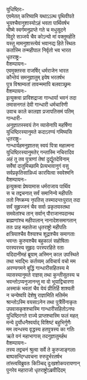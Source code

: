 युधिष्ठिरः-  
एवमेतत् करिष्यामि यथाऽऽत्थ पृथिवीपते  
भूयश्चैवानुशास्योऽहं भवता पार्थिवर्षभ  
भीष्मे स्वर्गमनुप्राप्ते गते च मधुसूदने  
विदुरे सञ्जये चैव कोऽन्यो मां वक्तुमर्हति  
यस्तु मामनुशास्त्येवं भवानद्य हिते स्थितः  
कर्तास्मि तन्महीपाल निर्वृतो भव भारत  
धृतराष्ट्रः-  
वैशम्पायनः-  
एवमुक्तस्स राजर्षिर् धर्मराजेन भारत  
कौन्तेयं समनुज्ञातुम् इयेष भरतर्षभ  
पुत्र विश्राम्यतां तावन्ममापि बलवाञ्छ्रमः  
वैशम्पायनः-  
इत्युक्त्वा प्राविशद्राजा गान्धार्या भवनं तदा  
तमासनगतं देवी गान्धारी धर्मचारिणी  
उवाच काले कालज्ञा प्रजापतिसमं पतिम्  
गान्धारी-  
अनुज्ञातस्स्वयं तेन व्यासेनापि महर्षिणा  
युधिष्ठिरस्यानुमते कदाऽरण्यं गमिष्यसि  
धृतराष्ट्रः-  
गान्धार्यहमनुज्ञातस् स्वयं पित्रा महात्मना  
युधिष्ठिरस्यानुमतेर् गन्तास्मि नचिरादिव  
अहं तु तव पुत्राणां तेषां दुर्द्यूतदेविनाम्  
सर्वेषां दातुमिच्छामि प्रेत्यभावानुगं वसु  
सर्वप्रकृतिसान्निध्यं कारयित्वा स्ववेश्मनि  
वैशम्पायनः-  
इत्युक्त्वा प्रेषयामास धर्मराजाय पार्थिव  
स च तद्वचनात् सर्वं समानिन्ये महीपतिः  
ततो निष्क्रम्य नृपतिस् तस्मादन्तःपुरात् तदा  
सर्वं सुहृज्जनं चैव सर्वाः प्रकृतयस्तथा  
समवेतांश्च तान् सर्वान् पौराजानपदानथ  
ब्राह्मणांश्च महीपालान् नानादेशसमागतान्  
ततः प्राह महातेजा धृतराष्ट्रो महीपतिः  
क्षत्रियाश्चैव वैश्याश्च शूद्राश्चैव समागताः  
भवन्तः कुरुवश्चैव बहुकालं सहोषिताः  
परस्परस्य सुहृदः परस्परहिते रताः  
यदिदानीमहं ब्रूयाम् अस्मिन् काल उपस्थिते  
तथा भवद्भिः कर्तव्यम् अविचार्य वचो मम  
अरण्यगमने बुद्धिं गान्धारीसहितस्य मे  
व्यासस्यानुमते राज्ञस् तथा कुन्तीसुतस्य च  
भवन्तोऽप्यनुजानन्तु मा वो भूयाद्विचारणा  
अस्माकं भवतां चैव येयं प्रीतिर्हि शाश्वती  
न चन्येष्वपि देशेषु राज्ञामिति मतिर्मम  
श्रान्तोऽस्मि वयसाऽनेन तथा पुत्रैर्विनाकृतः  
उपवासकृशश्चास्मि गान्धारीसहितोऽनघः  
युधिष्ठिरगते राज्ये प्राप्तश्चास्मि फलं महत्  
मन्ये दुर्योधनैश्वर्याद् विशिष्टं बहुभिर्गुणैः  
मम त्वन्धस्य वृद्धस्य हतपुत्रस्य का गतिः  
ऋते वनं महाभागास् तदनुज्ञातुमर्हथ  
वैशम्पायनः-  
तस्य तद्वचनं श्रुत्वा सर्वे ते कुरुजाङ्गलाः  
बाष्पसन्दिग्धवचना रुरुदुर्भरतर्षभ  
तांस्त्वविब्रुवतः किञ्चिद् दुःखशोकपरायणान्  
पुनरेव महाराजो धृतराष्ट्रोऽब्रवीदिदम्  
